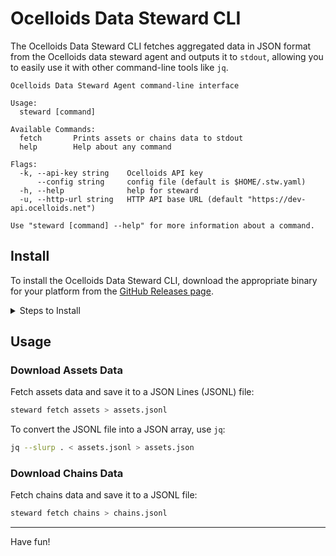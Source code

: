# Ocelloids Data Steward CLI

The Ocelloids Data Steward CLI fetches aggregated data in JSON format from the Ocelloids data steward agent and outputs it to `stdout`, allowing you to easily use it with other command-line tools like `jq`.

```
Ocelloids Data Steward Agent command-line interface

Usage:
  steward [command]

Available Commands:
  fetch       Prints assets or chains data to stdout
  help        Help about any command

Flags:
  -k, --api-key string    Ocelloids API key
      --config string     config file (default is $HOME/.stw.yaml)
  -h, --help              help for steward
  -u, --http-url string   HTTP API base URL (default "https://dev-api.ocelloids.net")

Use "steward [command] --help" for more information about a command.
```

## Install

To install the Ocelloids Data Steward CLI, download the appropriate binary for your platform from the [GitHub Releases page](https://github.com/sodazone/go-steward/releases).

<details>
<summary>Steps to Install</summary>

1. **Visit the Releases Page**: Go to the [Ocelloids Data Steward CLI Releases](https://github.com/sodazone/go-steward/releases).

2. **Choose Your Platform**: Select the binary that matches your operating system (e.g., Linux, macOS, Windows) and architecture (e.g., x86, x64, ARM).

3. **Download the Binary**: Click on the appropriate binary to start the download.

4. **Make the Binary Executable**: Once downloaded, ensure the binary is executable (only necessary on Unix-based systems). Use the following command:

   ```bash
   chmod +x steward
   ```
5. **Move the Binary to a Directory in Your PATH**: Move the binary to a directory included in your system's PATH environment variable for easy access:
   ```bash
   mv steward /usr/local/bin/
   ```
6. **Verify Installation**: Confirm the installation by running the following command:
   ```bash
   steward help
   ```
</details>

## Usage

### Download Assets Data

Fetch assets data and save it to a JSON Lines (JSONL) file:

```bash
steward fetch assets > assets.jsonl
```

To convert the JSONL file into a JSON array, use `jq`:

```bash
jq --slurp . < assets.jsonl > assets.json
```

### Download Chains Data

Fetch chains data and save it to a JSONL file:

```bash
steward fetch chains > chains.jsonl
```

---

Have fun!